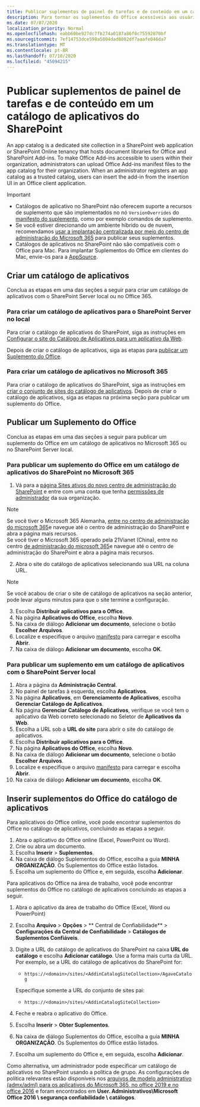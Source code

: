 ```yaml
---
title: Publicar suplementos de painel de tarefas e de conteúdo em um catálogo de aplicativos do SharePoint
description: Para tornar os suplementos do Office acessíveis aos usuários em sua organização, os administradores podem carregar arquivos de manifesto dos suplementos do Office no catálogo de aplicativos da organização.
ms.date: 07/07/2020
localization_priority: Normal
ms.openlocfilehash: eabb60be927dc7fb274a0187a86f0c75592870bf
ms.sourcegitcommit: 7ef14753dce598a5804dad8802df7aaafe046da7
ms.translationtype: MT
ms.contentlocale: pt-BR
ms.lasthandoff: 07/10/2020
ms.locfileid: "45094215"
---
```

# <a name="publish-task-pane-and-content-add-ins-to-a-sharepoint-app-catalog"></a>Publicar suplementos de painel de tarefas e de conteúdo em um catálogo de aplicativos do SharePoint

An app catalog is a dedicated site collection in a SharePoint web application or SharePoint Online tenancy that hosts document libraries for Office and SharePoint Add-ins. To make Office Add-ins accessible to users within their organization, administrators can upload Office Add-ins manifest files to the app catalog for their organization. When an administrator registers an app catalog as a trusted catalog, users can insert the add-in from the insertion UI in an Office client application.

> [!IMPORTANT]
> - Catálogos de aplicativo no SharePoint não oferecem suporte a recursos de suplemento que são implementados no nó `VersionOverrides` do [manifesto do suplemento](../develop/add-in-manifests.md), como por exemplo comandos de suplemento.
> - Se você estiver direcionando um ambiente híbrido ou de nuvem, recomendamos [usar a implantação centralizada por meio do centro de administração do Microsoft 365](../publish/centralized-deployment.md) para publicar seus suplementos.
> - Catálogos de aplicativos no SharePoint não são compatíveis com o Office para Mac. Para implantar Suplementos do Office em clientes do Mac, envie-os para a [AppSource](/office/dev/store/submit-to-the-office-store).

## <a name="create-an-app-catalog"></a>Criar um catálogo de aplicativos

Conclua as etapas em uma das seções a seguir para criar um catálogo de aplicativos com o SharePoint Server local ou no Office 365.

### <a name="to-create-an-app-catalog-for-on-premises-sharepoint-server"></a>Para criar um catálogo de aplicativos para o SharePoint Server no local

Para criar o catálogo de aplicativos do SharePoint, siga as instruções em [Configurar o site do Catálogo de Aplicativos para um aplicativo da Web](/sharepoint/administration/manage-the-app-catalog).

Depois de criar o catálogo de aplicativos, siga as etapas para [publicar um Suplemento do Office](#publish-an-office-add-in).

### <a name="to-create-an-app-catalog-on-microsoft-365"></a>Para criar um catálogo de aplicativos no Microsoft 365

Para criar o catálogo de aplicativos do SharePoint, siga as instruções em [criar o conjunto de sites do catálogo de aplicativos](/sharepoint/use-app-catalog#step-1-create-the-app-catalog-site-collection). Depois de criar o catálogo de aplicativos, siga as etapas na próxima seção para publicar um suplemento do Office.

## <a name="publish-an-office-add-in"></a>Publicar um Suplemento do Office

Conclua as etapas em uma das seções a seguir para publicar um suplemento do Office em um catálogo de aplicativos no Microsoft 365 ou no SharePoint Server local.

### <a name="to-publish-an-office-add-in-to-a-sharepoint-app-catalog-on-microsoft-365"></a>Para publicar um suplemento do Office em um catálogo de aplicativos do SharePoint no Microsoft 365

1. Vá para a [página Sites ativos do novo centro de administração do SharePoint](https://admin.microsoft.com/sharepoint?page=siteManagement&modern=true) e entre com uma conta que tenha [permissões de administrador](/sharepoint/sharepoint-admin-role) da sua organização.

>[!NOTE]
>Se você tiver o Microsoft 365 Alemanha, [entre no centro de administração do microsoft 365](https://go.microsoft.com/fwlink/p/?linkid=848041)e navegue até o centro de administração do SharePoint e abra a página mais recursos. <br>Se você tiver o Microsoft 365 operado pela 21Vianet (China), entre no centro [de administração do microsoft 365](https://go.microsoft.com/fwlink/p/?linkid=850627)e navegue até o centro de administração do SharePoint e abra a página mais recursos.
 
2. Abra o site do catálogo de aplicativos selecionando sua URL na coluna URL. 

>[!NOTE]
>Se você acabou de criar o site de catálogo de aplicativos na seção anterior, pode levar alguns minutos para que o site termine a configuração.

3. Escolha **Distribuir aplicativos para o Office**.
4. Na página **Aplicativos do Office**, escolha **Novo**.
5. Na caixa de diálogo **Adicionar um documento**, selecione o botão **Escolher Arquivos**.
6. Localize e especifique o arquivo [manifesto](../develop/add-in-manifests.md) para carregar e escolha **Abrir**.
7. Na caixa de diálogo **Adicionar um documento**, escolha **OK**.

### <a name="to-publish-an-add-in-to-an-app-catalog-with-on-premises-sharepoint-server"></a>Para publicar um suplemento em um catálogo de aplicativos com o SharePoint Server local

1. Abra a página da **Administração Central**.
2. No painel de tarefas à esquerda, escolha **Aplicativos**.
3. Na página **Aplicativos**, em **Gerenciamento de Aplicativos**, escolha **Gerenciar Catálogo de Aplicativos**.
4. Na página **Gerenciar Catálogo de Aplicativos**, verifique se você tem o aplicativo da Web correto selecionado no Seletor de **Aplicativos da Web**.
5. Escolha a URL sob a **URL do site** para abrir o site do catálogo de aplicativos.
6. Escolha **Distribuir aplicativos para o Office**.
7. Na página **Aplicativos do Office**, escolha **Novo**.
8. Na caixa de diálogo **Adicionar um documento**, selecione o botão **Escolher Arquivos**.
9. Localize e especifique o arquivo [manifesto](../develop/add-in-manifests.md) para carregar e escolha **Abrir**.
10. Na caixa de diálogo **Adicionar um documento**, escolha **OK**.

## <a name="insert-office-add-ins-from-the-app-catalog"></a>Inserir suplementos do Office do catálogo de aplicativos

Para aplicativos do Office online, você pode encontrar suplementos do Office no catálogo de aplicativos, concluindo as etapas a seguir.

1. Abra o aplicativo do Office online (Excel, PowerPoint ou Word).
2. Crie ou abra um documento.
3. Escolha **Inserir** > **Suplementos**.
4. Na caixa de diálogo Suplementos do Office, escolha a guia **MINHA ORGANIZAÇÃO**. Os Suplementos do Office estão listados.
5. Escolha um suplemento do Office e, em seguida, escolha **Adicionar**.

Para aplicativos do Office na área de trabalho, você pode encontrar suplementos do Office no catálogo de aplicativos concluindo as etapas a seguir.

1. Abra o aplicativo da área de trabalho do Office (Excel, Word ou PowerPoint)
2. Escolha **Arquivo** > **Opções** > ** Central de Confiabilidade** > **Configurações da Central de Confiabilidade** > **Catálogos de Suplementos Confiáveis**.
3. Digite a URL do catálogo de aplicativos do SharePoint na caixa **URL do catálogo** e escolha **Adicionar catálogo**.
    Use a forma mais curta da URL. Por exemplo, se a URL do catálogo de aplicativos do SharePoint for:
    - `https://<domain>/sites/<AddinCatalogSiteCollection>/AgaveCatalog`
    
    Especifique somente a URL do conjunto de sites pai:
    - `https://<domain>/sites/<AddinCatalogSiteCollection>`
4. Feche e reabra o aplicativo do Office.
5. Escolha **Inserir** > **Obter Suplementos**.
4. Na caixa de diálogo Suplementos do Office, escolha a guia **MINHA ORGANIZAÇÃO**. Os Suplementos do Office estão listados.
5. Escolha um suplemento do Office e, em seguida, escolha **Adicionar**.

Como alternativa, um administrador pode especificar um catálogo de aplicativos no SharePoint usando a política de grupo. As configurações de política relevantes estão disponíveis nos [arquivos de modelo administrativo (admx/adml) para os aplicativos do Microsoft 365, no office 2019 e no office 2016](https://www.microsoft.com/download/details.aspx?id=49030) e foram encontrados em **User. Administrativos\Microsoft Office 2016 \ segurança confiabilidade \ catálogos**.

